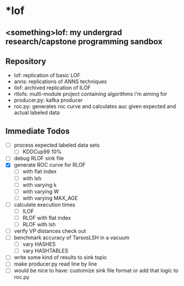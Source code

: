 # \*lof
\<something\>lof: my undergrad research/capstone programming sandbox
----------------
## Repository
- lof: replication of basic LOF
- anns: replications of ANNS techniques
- ilof: archived replication of ILOF
- rtlofs: multi-module project containing algorithms i'm aiming for
- producer.py: kafka producer
- roc.py: generates roc curve and calculates auc given expected and actual labeled data

## Immediate Todos

- [ ] process expected labeled data sets
    - [ ] KDDCup99 10%
- [ ] debug RLOF sink file
- [x] generate ROC curve for RLOF
    - [ ] with flat index
    - [ ] with lsh
    - [ ] with varying k
    - [ ] with varying W
    - [ ] with varying MAX_AGE
- [ ] calculate execution times
    - [ ] ILOF
    - [ ] RLOF with flat index
    - [ ] RLOF with lsh
- [ ] verify VP distances check out
- [ ] benchmark accuracy of TarsosLSH in a vacuum
    - [ ] vary HASHES
    - [ ] vary HASHTABLES
- [ ] write some kind of results to sink topic
- [ ] make producer.py read line by line
- [ ] would be nice to have: customize sink file format or add that logic to roc.py
